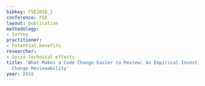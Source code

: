 ```yaml
---
bibkey: FSE2018_1
conference: FSE
layout: publication
methodology:
- Survey
practitioner:
- Potential benefits
researcher:
- Socio-technical effects
title: 'What Makes a Code Change Easier to Review: An Empirical Investigation on Code
  Change Reviewability'
year: 2018
---
```


